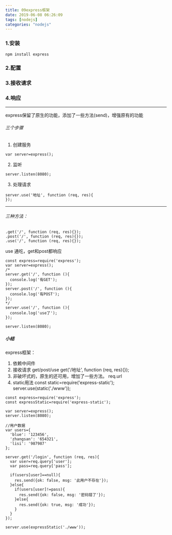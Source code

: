 ```yaml
---
title: 09express框架
date: 2019-06-08 06:26:09
tags: [nodejs]
categories: "nodejs"
---
```

### 1.安装
```
npm install express
```
### 2.配置
### 3.接收请求
### 4.响应 
---

express保留了原生的功能，添加了一些方法(send)，增强原有的功能

###### 三个步骤
1. 创建服务   
```
var server=express();
```
2. 监听  
```
server.listen(8080);
```
3. 处理请求
```
server.use('地址', function (req, res){
});
```
---
###### 三种方法：
```
.get('/', function (req, res){});
.post('/', function (req, res){});
.use('/', function (req, res){});
```
use 通吃，get和post都响应   

```
const express=require('express');
var server=express();
/*
server.get('/', function (){
  console.log('有GET');
});
server.post('/', function (){
  console.log('有POST');
});
*/
server.use('/', function (){
  console.log('use了');
});

server.listen(8080);

```
##### 小结

express框架：
1. 依赖中间件
2. 接收请求
  get/post/use
  get('/地址', function (req, res){});
3. 非破坏式的，原生的还可用，增加了一些方法。
  req.url
4. static用法
  const static=require('express-static');
  server.use(static('./www'));


```
const express=require('express');
const expressStatic=require('express-static');

var server=express();
server.listen(8080);

//用户数据
var users={
  'blue': '123456',
  'zhangsan': '654321',
  'lisi': '987987'
};

server.get('/login', function (req, res){
  var user=req.query['user'];
  var pass=req.query['pass'];

  if(users[user]==null){
    res.send({ok: false, msg: '此用户不存在'});
  }else{
    if(users[user]!=pass){
      res.send({ok: false, msg: '密码错了'});
    }else{
      res.send({ok: true, msg: '成功'});
    }
  }
});

server.use(expressStatic('./www'));
```

